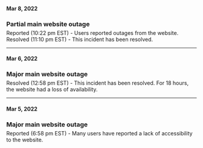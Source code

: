<!--Use three dashes to make a bar, use h3s and margin-bots --->
#### Mar 8, 2022
<div>
<h3 style="margin-bottom:5px">Partial main website outage</h3>
Reported (10:22 pm EST) - Users reported outages from the website.<br>Resolved (11:10 pm EST) - This incident has been resolved.
</div>

---

#### Mar 6, 2022
<div>
<h3 style="margin-bottom:5px">Major main website outage</h3>
Resolved (12:58 pm EST) - This incident has been resolved. For 18 hours, the website had a loss of availability.
</div>

---

#### Mar 5, 2022
<div>
<h3 style="margin-bottom:5px">Major main website outage</h3>
Reported (6:58 pm EST) - Many users have reported a lack of accessibility to the website.
</div>
